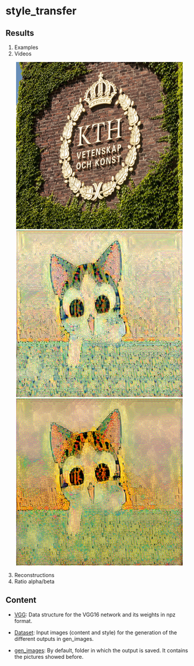 style_transfer
===================


Results
-------

 1. Examples
 2. Videos
<p align='center'>
<img src = 'gen_images/kth_b%3D1000/Video.gif' >
<img src = 'gen_images/video_20it/video_20it.gif' >
<img src = 'gen_images/video_50it/video_50it.gif' >
</p>

 3. Reconstructions
 4. Ratio alpha/beta

Content
-------

 - [VGG](https://github.com/MonicaVillanueva/CNN_Style_Transfer/tree/master/style_transfer/VGG): Data structure for the VGG16 network and its weights in npz format.

 - [Dataset](https://github.com/MonicaVillanueva/CNN_Style_Transfer/tree/master/style_transfer/Dataset): Input images (content and style) for the generation of the different outputs in gen_images.

 - [gen_images](https://github.com/MonicaVillanueva/CNN_Style_Transfer/tree/master/style_transfer/gen_images): By default, folder in which the output is saved. It contains the pictures showed before.



